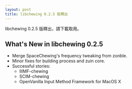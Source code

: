```yaml
---
layout: post
title: libchewing 0.2.5 版釋出
---
```

libchewing 0.2.5 版釋出，請下載取用。

What's New in libchewing 0.2.5
----------------------------------------------------------
* Merge SpaceChewing's frequency tweaking from zonble.
* Minor fixes for building process and zuin core.
* Successful stories:
    * IIIMF-chewing
    * SCIM-chewing
    * OpenVanilla Input Method Framework for MacOS X
